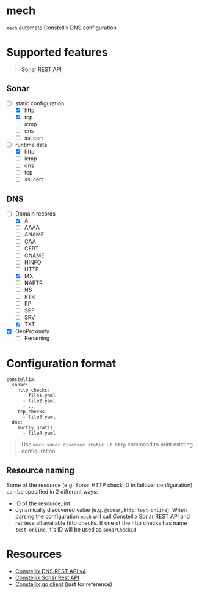 mech
=======

`mech` automate Constellix DNS configuration

# Supported features

> [Sonar REST API](https://api-docs.constellix.com/)

## Sonar
- [ ] static configuration
  - [x] http
  - [x] tcp
  - [ ] icmp
  - [ ] dns
  - [ ] ssl cert
- [ ] runtime data
  - [x] http
  - [ ] icmp
  - [ ] dns
  - [ ] tcp
  - [ ] ssl cert

## DNS
 - [ ] Domain records
   - [x] A
   - [ ] AAAA
   - [ ] ANAME
   - [ ] CAA
   - [ ] CERT
   - [ ] CNAME
   - [ ] HINFO
   - [ ] HTTP
   - [x] MX
   - [ ] NAPTR
   - [ ] NS
   - [ ] PTR
   - [ ] RP
   - [ ] SPF
   - [ ] SRV
   - [x] TXT

 - [x] GeoProximity
   - [ ] Renaming

# Configuration format
```
constellix:
  sonar:
    http_checks:
      - file1.yaml
      - file2.yaml
      - ...
    tcp_checks:
      - file3.yaml
  dns:
    surfly.gratis:
      - file4.yaml
```

> Use `mech sonar discover static -t http` command to print existing configuration

## Resource naming

Some of the resource (e.g. Sonar HTTP check ID in failover configuration) can be specified in 2 different ways:
 - ID of the resource, int
 - dynamically discovered value (e.g. `@sonar,http:test-online`). When parsing the configuration `mech` will call Constellix
   Sonar REST API and retrieve all available http checks. If one of the http checks has name `test-online`, it's ID will be
   used as `sonarCheckId`

# Resources
 - [Constellix DNS REST API v4](https://api.dns.constellix.com/v4/docs#tag/Domains)
 - [Constellix Sonar Rest API](https://api-docs.constellix.com/)
 - [Constellix go client](https://github.com/Constellix/constellix-go-client) (just for reference)
